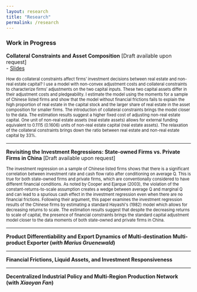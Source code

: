 ```yaml
---
layout: research
title: "Research"
permalink: /research
---
```


### Work in Progress

**Collateral Constraints and Asset Composition** [Draft available upon request] <br/>
    - [Slides](https://chengzi-yi.github.io/assets/slides_collateral_investment.pdf) <br/>

<span style="font-size: 0.8em;"> How do collateral constraints affect firms’ investment decisions between real estate and non-real estate capital? I use a model with non-convex adjustment costs and collateral constraints to characterize firms’ adjustments on the two capital inputs. These two capital assets differ in their adjustment costs and pledgeability. I estimate the model using the moments for a sample of Chinese listed firms and show that the model without financial frictions fails to explain the high proportion of real estate in the capital stock and the larger share of real estate in the asset composition for smaller firms. The introduction of collateral constraints brings the model closer to the data. The estimation results suggest a higher fixed cost of adjusting non-real estate capital. One unit of non-real estate assets (real estate assets) allows for external funding equivalent to 0.1115 (0.1606) units of non-real estate capital (real estate assets). The relaxation of the collateral constraints brings down the ratio between real estate and non-real estate capital by 33%. </span>

---

**Revisiting the Investment Regressions: State-owned Firms vs. Private Firms in China** [Draft available upon request] <br/>

<span style="font-size: 0.8em;">The investment regression on a sample of Chinese listed firms shows that there is a significant correlation between investment rate and cash flow ratio after conditioning on average Q. This is true for both state-owned firms and private firms, which are conventionally considered to have different financial conditions. As noted by Cooper and Ejarque (2003), the violation of the constant-returns-to-scale assumption creates a wedge between average Q and marginal Q and can lead to a spurious cash effect in the investment regression even when there are no financial frictions. Following their argument, this paper examines the investment regression results of the Chinese firms by estimating a standard Hayashi's (1982) model which allows for decreasing returns to scale. The estimation results suggest that despite the decreasing returns to scale of capital, the presence of financial constraints brings the standard capital adjustment model closer to the data moments of both state-owned and private firms in China. </span>

---

**Product Differentiability and Export Dynamics of Multi-destination Multi-product Exporter (*with Marius Gruenewald*)** <br/>

---

**Financial Frictions, Liquid Assets, and Investment Responsiveness**

---

**Decentralized Industrial Policy and Multi-Region Production Network (with *Xiaoyan Fan*)**